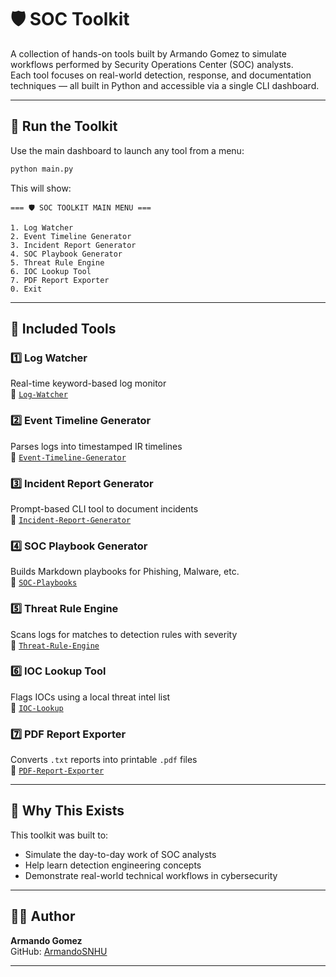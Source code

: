 # 🛡️ SOC Toolkit

A collection of hands-on tools built by Armando Gomez to simulate workflows performed by Security Operations Center (SOC) analysts.  
Each tool focuses on real-world detection, response, and documentation techniques — all built in Python and accessible via a single CLI dashboard.

---

## 🚀 Run the Toolkit

Use the main dashboard to launch any tool from a menu:

```bash
python main.py
```

This will show:

```
=== 🛡️ SOC TOOLKIT MAIN MENU ===

1. Log Watcher
2. Event Timeline Generator
3. Incident Report Generator
4. SOC Playbook Generator
5. Threat Rule Engine
6. IOC Lookup Tool
7. PDF Report Exporter
0. Exit
```

---

## 🧰 Included Tools

### 1️⃣ Log Watcher
Real-time keyword-based log monitor  
📁 [`Log-Watcher`](./Log-Watcher)

### 2️⃣ Event Timeline Generator
Parses logs into timestamped IR timelines  
📁 [`Event-Timeline-Generator`](./Event-Timeline-Generator)

### 3️⃣ Incident Report Generator
Prompt-based CLI tool to document incidents  
📁 [`Incident-Report-Generator`](./Incident-Report-Generator)

### 4️⃣ SOC Playbook Generator
Builds Markdown playbooks for Phishing, Malware, etc.  
📁 [`SOC-Playbooks`](./SOC-Playbooks)

### 5️⃣ Threat Rule Engine
Scans logs for matches to detection rules with severity  
📁 [`Threat-Rule-Engine`](./Threat-Rule-Engine)

### 6️⃣ IOC Lookup Tool
Flags IOCs using a local threat intel list  
📁 [`IOC-Lookup`](./IOC-Lookup)

### 7️⃣ PDF Report Exporter
Converts `.txt` reports into printable `.pdf` files  
📁 [`PDF-Report-Exporter`](./PDF-Report-Exporter)

---

## 🧠 Why This Exists

This toolkit was built to:
- Simulate the day-to-day work of SOC analysts
- Help learn detection engineering concepts
- Demonstrate real-world technical workflows in cybersecurity

---

## 👨‍💻 Author

**Armando Gomez**  
GitHub: [ArmandoSNHU](https://github.com/ArmandoSNHU)

---
